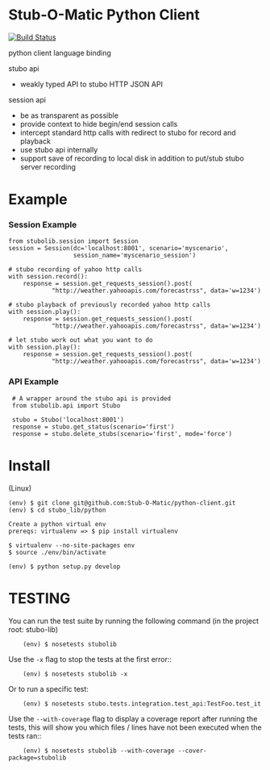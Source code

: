 Stub-O-Matic Python Client
==========================

[![Build Status](https://travis-ci.org/Stub-O-Matic/python-client.png?branch=master)](https://travis-ci.org/Stub-O-Matic/python-client)

python client language binding

stubo api

- weakly typed API to stubo HTTP JSON API


session api

- be as transparent as possible
- provide context to hide begin/end session calls 
- intercept standard http calls with redirect to stubo for record and playback
- use stubo api internally
- support save of recording to local disk in addition to put/stub stubo server recording 


Example
=======

### Session Example

    from stubolib.session import Session
    session = Session(dc='localhost:8001', scenario='myscenario', 
                      session_name='myscenario_session')
    
    # stubo recording of yahoo http calls
    with session.record():
        response = session.get_requests_session().post(
                "http://weather.yahooapis.com/forecastrss", data='w=1234')
                
    # stubo playback of previously recorded yahoo http calls
    with session.play():
        response = session.get_requests_session().post(
                "http://weather.yahooapis.com/forecastrss", data='w=1234') 
    
    # let stubo work out what you want to do            
    with session.play():
        response = session.get_requests_session().post(
                "http://weather.yahooapis.com/forecastrss", data='w=1234')                          
         

### API Example  
        
     # A wrapper around the stubo api is provided 
     from stubolib.api import Stubo
     
     stubo = Stubo('localhost:8001')
     response = stubo.get_status(scenario='first')
     response = stubo.delete_stubs(scenario='first', mode='force')

Install
=======

(Linux)

    (env) $ git clone git@github.com:Stub-O-Matic/python-client.git
    (env) $ cd stubo_lib/python
    
    Create a python virtual env
    prereqs: virtualenv => $ pip install virtualenv
    
    $ virtualenv --no-site-packages env
    $ source ./env/bin/activate
    
    (env) $ python setup.py develop
    
TESTING
=======

You can run the test suite by running the following command 
(in the project root: stubo-lib)

        (env) $ nosetests stubolib

Use the ``-x`` flag to stop the tests at the first error::

        (env) $ nosetests stubolib -x
        
Or to run a specific test:

        (env) $ nosetests stubo.tests.integration.test_api:TestFoo.test_it          
        

Use the ``--with-coverage`` flag to display a coverage report after
running the tests, this will show you which files / lines have not
been executed when the tests ran::

        (env) $ nosetests stubolib --with-coverage --cover-package=stubolib

  